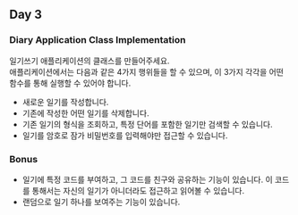 ## Day 3

### Diary Application Class Implementation

일기쓰기 애플리케이션의 클래스를 만들어주세요.<br/>
애플리케이션에서는 다음과 같은 4가지 행위들을 할 수 있으며, 이 3가지 각각을 어떤 함수를 통해 실행할 수 있어야 합니다.

- 새로운 일기를 작성합니다.
- 기존에 작성한 어떤 일기를 삭제합니다.
- 기존 일기의 형식을 조회하고, 특정 단어를 포함한 일기만 검색할 수 있습니다.
- 일기를 암호로 잠가 비밀번호를 입력해야만 접근할 수 있습니다.

### Bonus
- 일기에 특정 코드를 부여하고, 그 코드를 친구와 공유하는 기능이 있습니다. 이 코드를 통해서는 자신의 일기가 아니더라도 접근하고 읽어볼 수 있습니다.
- 랜덤으로 일기 하나를 보여주는 기능이 있습니다.